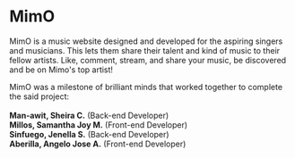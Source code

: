 # MimO
MimO is a music website designed and developed for the aspiring singers and musicians. This lets them share their talent and kind of music to their fellow artists. Like, comment, stream, and share your music, be discovered and be on Mimo's top artist! 


MimO was a milestone of brilliant minds that worked together to complete the said project: <br><br>
<strong>Man-awit, Sheira C.</strong> (Back-end Developer)<br>
<strong>Millos, Samantha Joy M.</strong> (Front-end Developer)<br>
<strong>Sinfuego, Jenella S.</strong> (Back-end Developer)<br>
<strong>Aberilla, Angelo Jose A.</strong> (Front-end Developer)
